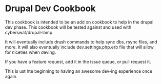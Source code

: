 Drupal Dev Cookbook
===
This cookbook is intended to be an add on cookbook to help in the drupal dev phase.
This cookbook will be tested against and used with cyberswat/drupal-lamp.

It will eventually include drush commands to help sync dbs, rsync files, and more.
It will also eventually include dev.settings.php.erb file that will allow for niceties
when deving.

If you have a feature request, add it in the issue queue, or pull request it.

This is ust hte beginning to having an awesome dev-ing experience once again.

